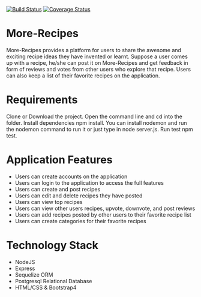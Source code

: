 [![Build Status](https://travis-ci.org/ipheghe/More-Recipes.svg?branch=development)](https://travis-ci.org/ipheghe/More-Recipes)  [![Coverage Status](https://coveralls.io/repos/github/ipheghe/More-Recipes/badge.svg?branch=development)](https://coveralls.io/github/ipheghe/More-Recipes?branch=development) 
# More-Recipes
More-Recipes provides a platform for users to share the awesome and exciting  recipe ideas they have invented or learnt.  Suppose a user comes up with a recipe,  he/she can post it on More-Recipes and  get feedback in form of reviews and votes from other users who explore that recipe. Users can also keep a list of their favorite recipes on the application.

# Requirements
Clone or Download the project. Open the command line and cd into the folder. Install dependencies npm install. You can install nodemon and run the nodemon command to run it or just type in node server.js. Run test npm test.

# Application Features
* Users can create accounts on the application
* Users can login to the application to access the full features
* Users can create and post recipes
* Users can edit and delete recipes they have posted
* Users can view top recipes 
* Users can view other users recipes, upvote, downvote, and post reviews
* Users can add recipes posted by other users to their favorite recipe list
* Users can create categories for their favorite recipes

# Technology Stack
* NodeJS
* Express
* Sequelize ORM
* Postgresql Relational Database
* HTML/CSS & Bootstrap4
